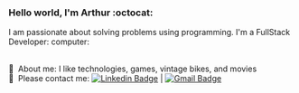 ### Hello world, I'm Arthur :octocat:





I am passionate about solving problems using programming.
I'm a FullStack Developer: computer:

 <br/> 💬  &nbsp;About me: I like technologies, games, vintage bikes, and movies
 <br/> :email: &nbsp;Please contact me: [![Linkedin Badge](https://img.shields.io/badge/-ArthurArruda-blue?style=flat-square&logo=Linkedin&logoColor=white&link=https://www.linkedin.com/in/arthur-arruda-3319a21a4/)](https://www.linkedin.com/in/arthur-arruda-3319a21a4/) 
| 
[![Gmail Badge](https://img.shields.io/badge/-atuhrr@gmail.com-c14438?style=flat-square&logo=Gmail&logoColor=white&link=mailto:atuhrr@gmail.com)](mailto:atuhrr@gmail.com)
